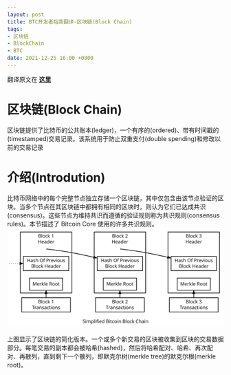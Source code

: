 ```yaml
---
layout: post
title: BTC开发者指南翻译-区块链(Block Chain)
tags: 
- 区块链
- BlockChain
- BTC
date: 2021-12-25 16:00 +0800
---
```

翻译原文在 [**这里**](https://developer.bitcoin.org/devguide/block_chain.html)

# 区块链(Block Chain)
区块链提供了比特币的公共账本(ledger)，一个有序的(ordered)、带有时间戳的(timestamped)交易记录。该系统用于防止双重支付(double spending)和修改以前的交易记录

# 介绍(Introdution)
比特币网络中的每个完整节点独立存储一个区块链，其中仅包含由该节点验证的区块。当多个节点在其区块链中都拥有相同的区块时，则认为它们已达成共识(consensus)。这些节点为维持共识而遵循的验证规则称为共识规则(consensus rules)。本节描述了 Bitcoin Core 使用的许多共识规则。
<img src="https://github.com/lvguidong/lvguidong.github.io/blob/main/_posts/images/btc_tr_blockchain1.svg?raw=true?raw=true" alt="block-min" style="zoom:80%;" />

上图显示了区块链的简化版本。一个或多个新交易的区块被收集到区块的交易数据部分。每笔交易的副本都会被哈希(hashed)，然后将哈希配对、哈希、再次配对、再散列，直到剩下一个散列，即默克尔树(merkle tree)的默克尔根(merkle root)。